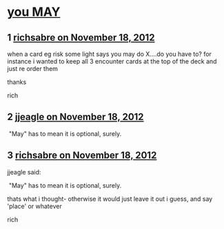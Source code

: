 # [you MAY](https://community.fantasyflightgames.com/topic/74469-you-may/)

## 1 [richsabre on November 18, 2012](https://community.fantasyflightgames.com/topic/74469-you-may/?do=findComment&comment=725132)

when a card eg risk some light says you may do X….do you have to? for instance i wanted to keep all 3 encounter cards at the top of the deck and just re order them

thanks

rich

## 2 [jjeagle on November 18, 2012](https://community.fantasyflightgames.com/topic/74469-you-may/?do=findComment&comment=725136)

 "May" has to mean it is optional, surely.

## 3 [richsabre on November 18, 2012](https://community.fantasyflightgames.com/topic/74469-you-may/?do=findComment&comment=725154)

jjeagle said:

 "May" has to mean it is optional, surely.



thats what i thought- otherwise it would just leave it out i guess, and say 'place' or whatever

rich

